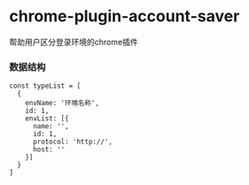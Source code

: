 # chrome-plugin-account-saver
帮助用户区分登录环境的chrome插件

### 数据结构
```
const typeList = [
  {
    envName: '环境名称',
    id: 1,
    envList: [{
      name: '',
      id: 1,
      protocol: 'http://',
      host: ''
    }]
  }
]
```